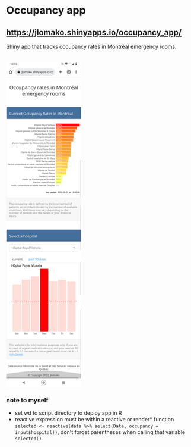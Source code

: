 
# Occupancy app

## <a href = "https://jlomako.shinyapps.io/occupancy_app/">https://jlomako.shinyapps.io/occupancy_app/</a>
Shiny app that tracks occupancy rates in Montréal emergency rooms.
<br><br>


<img src="img/Screenshot_20220831-135507.png" alt="screenshot" width=40%>


### note to myself
* set wd to script directory to deploy app in R
* reactive expression must be within a reactive or render* function <code>selected <- reactive(data %>% select(Date, occupancy = input$hospital))</code>, don't forget parentheses when calling that variable <code>selected()</code>
